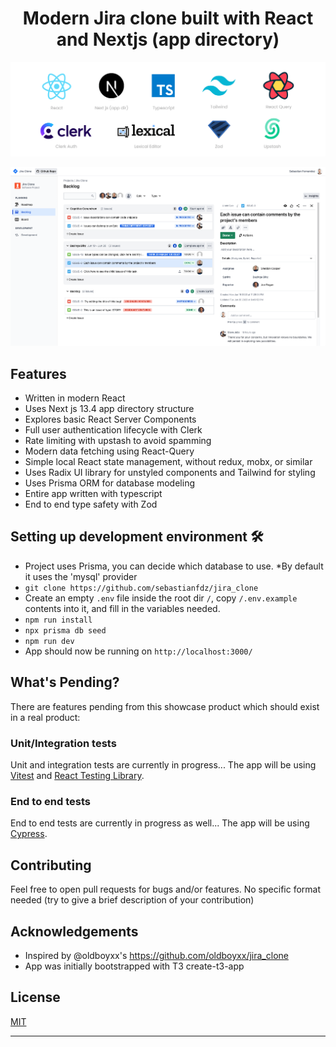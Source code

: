 <h1 align="center">Modern Jira clone built with React and Nextjs (app directory)</h1>

![Tech stack](./assets/readme/tech-stack.png)

![App screenshot](./assets/readme/backlog-screenshot.png)

## Features

- Written in modern React
- Uses Next js 13.4 app directory structure
- Explores basic React Server Components
- Full user authentication lifecycle with Clerk
- Rate limiting with upstash to avoid spamming
- Modern data fetching using React-Query
- Simple local React state management, without redux, mobx, or similar
- Uses Radix UI library for unstyled components and Tailwind for styling
- Uses Prisma ORM for database modeling
- Entire app written with typescript
- End to end type safety with Zod

## Setting up development environment 🛠

- Project uses Prisma, you can decide which database to use. \*By default it uses the 'mysql' provider
- `git clone https://github.com/sebastianfdz/jira_clone`
- Create an empty `.env` file inside the root dir `/`, copy `/.env.example` contents into it, and fill in the variables needed.
- `npm run install`
- `npx prisma db seed`
- `npm run dev`
- App should now be running on `http://localhost:3000/`

## What's Pending?

There are features pending from this showcase product which should exist in a real product:

### Unit/Integration tests

Unit and integration tests are currently in progress... The app will be using [Vitest](https://vitest.dev/) and [React Testing Library](https://testing-library.com/docs/react-testing-library/intro/).

### End to end tests

End to end tests are currently in progress as well... The app will be using [Cypress](https://www.cypress.io/).

## Contributing

Feel free to open pull requests for bugs and/or features. No specific format needed (try to give a brief description of your contribution)

## Acknowledgements

- Inspired by @oldboyxx's https://github.com/oldboyxx/jira_clone
- App was initially bootstrapped with T3 create-t3-app

## License

[MIT](https://opensource.org/licenses/MIT)

<hr>
